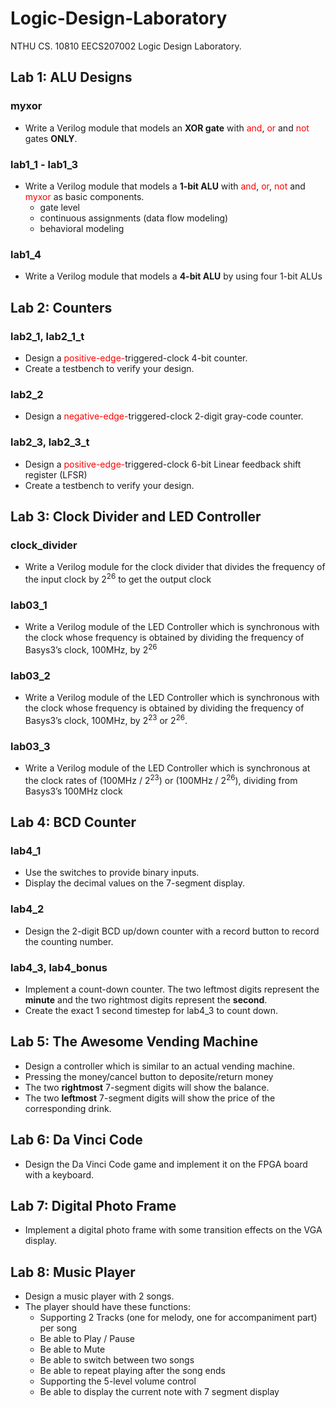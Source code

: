 # Logic-Design-Laboratory
NTHU CS. 10810 EECS207002 Logic Design Laboratory.

## Lab 1: ALU Designs

### myxor
- Write a Verilog module that models an **XOR gate** with <span style=color:red>and</span>, <span style=color:red>or</span> and <span style=color:red>not</span> gates **ONLY**.

### lab1_1 - lab1_3
- Write a Verilog module that models a **1-bit ALU** with <span style=color:red>and</span>, <span style=color:red>or</span>, <span style=color:red>not</span> and <span style=color:red>myxor</span> as basic components. 
    - gate level
    - continuous assignments (data flow modeling) 
    - behavioral modeling

### lab1_4
- Write a Verilog module that models a **4-bit ALU** by using four 1-bit ALUs

## Lab 2: Counters

### lab2_1, lab2_1_t
- Design a <span style=color:red>positive-edge-</span>triggered-clock 4-bit counter.
- Create a testbench to verify your design.

### lab2_2
- Design a <span style=color:red>negative-edge-</span>triggered-clock 2-digit gray-code counter.

### lab2_3, lab2_3_t
- Design a <span style=color:red>positive-edge-</span>triggered-clock 6-bit Linear feedback shift register (LFSR)
- Create a testbench to verify your design.

## Lab 3: Clock Divider and LED Controller

### clock_divider
- Write a Verilog module for the clock divider that divides the frequency of the input clock by $2^{26}$ to get the output clock

### lab03_1
- Write a Verilog module of the LED Controller which is synchronous with the clock whose frequency is obtained by dividing the frequency of Basys3’s clock, 100MHz, by $2^{26}$

### lab03_2
- Write a Verilog module of the LED Controller which is synchronous with the clock whose frequency is obtained by dividing the frequency of Basys3’s clock, 100MHz, by $2^{23}$ or $2^{26}$.

### lab03_3
- Write a Verilog module of the LED Controller which is synchronous at the clock rates of (100MHz / $2^{23}$) or (100MHz / $2^{26}$), dividing from Basys3’s 100MHz clock

## Lab 4: BCD Counter

### lab4_1
- Use the switches to provide binary inputs. 
- Display the decimal values on the 7-segment display.

### lab4_2
- Design the 2-digit BCD up/down counter with a record button to record the counting number. 

### lab4_3, lab4_bonus
- Implement a count-down counter. The two leftmost digits represent the **minute** and the two rightmost digits represent the **second**.
- Create the exact 1 second timestep for lab4_3 to count down.

## Lab 5: The Awesome Vending Machine
- Design a controller which is similar to an actual vending machine.
- Pressing the money/cancel button to deposite/return money
- The two **rightmost** 7-segment digits will show the balance.
- The two **leftmost** 7-segment digits will show the price of the corresponding drink.

## Lab 6: Da Vinci Code
- Design the Da Vinci Code game and implement it on the FPGA board with a keyboard.

## Lab 7: Digital Photo Frame
- Implement a digital photo frame with some transition effects on the VGA display.

## Lab 8: Music Player
- Design a music player with 2 songs.
- The player should have these functions:
  - Supporting 2 Tracks (one for melody, one for accompaniment part) per song 
  - Be able to Play / Pause 
  - Be able to Mute 
  - Be able to switch between two songs 
  - Be able to repeat playing after the song ends 
  - Supporting the 5-level volume control 
  - Be able to display the current note with 7 segment display
